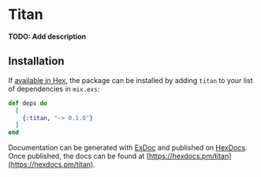 # Titan

**TODO: Add description**

## Installation

If [available in Hex](https://hex.pm/docs/publish), the package can be installed
by adding `titan` to your list of dependencies in `mix.exs`:

```elixir
def deps do
  [
    {:titan, "~> 0.1.0"}
  ]
end
```

Documentation can be generated with [ExDoc](https://github.com/elixir-lang/ex_doc)
and published on [HexDocs](https://hexdocs.pm). Once published, the docs can
be found at [https://hexdocs.pm/titan](https://hexdocs.pm/titan).

